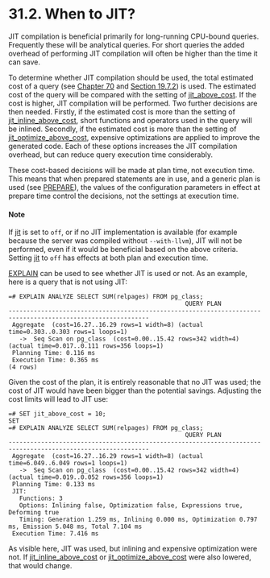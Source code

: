 # 31.2. When to JIT?

JIT compilation is beneficial primarily for long-running CPU-bound queries. Frequently these will be analytical queries. For short queries the added overhead of performing JIT compilation will often be higher than the time it can save.

To determine whether JIT compilation should be used, the total estimated cost of a query \(see [Chapter 70](https://www.postgresql.org/docs/13/planner-stats-details.html) and [Section 19.7.2](https://www.postgresql.org/docs/13/runtime-config-query.html#RUNTIME-CONFIG-QUERY-CONSTANTS)\) is used. The estimated cost of the query will be compared with the setting of [jit\_above\_cost](https://www.postgresql.org/docs/13/runtime-config-query.html#GUC-JIT-ABOVE-COST). If the cost is higher, JIT compilation will be performed. Two further decisions are then needed. Firstly, if the estimated cost is more than the setting of [jit\_inline\_above\_cost](https://www.postgresql.org/docs/13/runtime-config-query.html#GUC-JIT-INLINE-ABOVE-COST), short functions and operators used in the query will be inlined. Secondly, if the estimated cost is more than the setting of [jit\_optimize\_above\_cost](https://www.postgresql.org/docs/13/runtime-config-query.html#GUC-JIT-OPTIMIZE-ABOVE-COST), expensive optimizations are applied to improve the generated code. Each of these options increases the JIT compilation overhead, but can reduce query execution time considerably.

These cost-based decisions will be made at plan time, not execution time. This means that when prepared statements are in use, and a generic plan is used \(see [PREPARE](https://www.postgresql.org/docs/13/sql-prepare.html)\), the values of the configuration parameters in effect at prepare time control the decisions, not the settings at execution time.

#### Note

If [jit](https://www.postgresql.org/docs/13/runtime-config-query.html#GUC-JIT) is set to `off`, or if no JIT implementation is available \(for example because the server was compiled without `--with-llvm`\), JIT will not be performed, even if it would be beneficial based on the above criteria. Setting [jit](https://www.postgresql.org/docs/13/runtime-config-query.html#GUC-JIT) to `off` has effects at both plan and execution time.

[EXPLAIN](https://www.postgresql.org/docs/13/sql-explain.html) can be used to see whether JIT is used or not. As an example, here is a query that is not using JIT:

```text
=# EXPLAIN ANALYZE SELECT SUM(relpages) FROM pg_class;
                                                 QUERY PLAN
-------------------------------------------------------------------​------------------------------------------
 Aggregate  (cost=16.27..16.29 rows=1 width=8) (actual time=0.303..0.303 rows=1 loops=1)
   ->  Seq Scan on pg_class  (cost=0.00..15.42 rows=342 width=4) (actual time=0.017..0.111 rows=356 loops=1)
 Planning Time: 0.116 ms
 Execution Time: 0.365 ms
(4 rows)
```

Given the cost of the plan, it is entirely reasonable that no JIT was used; the cost of JIT would have been bigger than the potential savings. Adjusting the cost limits will lead to JIT use:

```text
=# SET jit_above_cost = 10;
SET
=# EXPLAIN ANALYZE SELECT SUM(relpages) FROM pg_class;
                                                 QUERY PLAN
-------------------------------------------------------------------​------------------------------------------
 Aggregate  (cost=16.27..16.29 rows=1 width=8) (actual time=6.049..6.049 rows=1 loops=1)
   ->  Seq Scan on pg_class  (cost=0.00..15.42 rows=342 width=4) (actual time=0.019..0.052 rows=356 loops=1)
 Planning Time: 0.133 ms
 JIT:
   Functions: 3
   Options: Inlining false, Optimization false, Expressions true, Deforming true
   Timing: Generation 1.259 ms, Inlining 0.000 ms, Optimization 0.797 ms, Emission 5.048 ms, Total 7.104 ms
 Execution Time: 7.416 ms
```

As visible here, JIT was used, but inlining and expensive optimization were not. If [jit\_inline\_above\_cost](https://www.postgresql.org/docs/13/runtime-config-query.html#GUC-JIT-INLINE-ABOVE-COST) or [jit\_optimize\_above\_cost](https://www.postgresql.org/docs/13/runtime-config-query.html#GUC-JIT-OPTIMIZE-ABOVE-COST) were also lowered, that would change.

